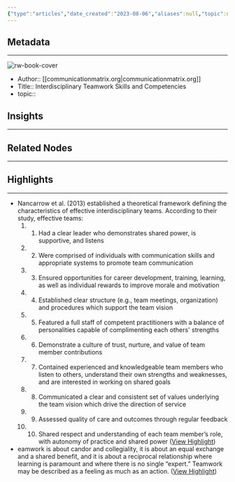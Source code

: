 ```yaml
---
{"type":"articles","date_created":"2023-08-06","aliases":null,"topic":null,"url":"https://communicationmatrix.org/Community/Posts/Content/8599","layout":null,"banner":null,"dg-publish":true,"tags":null,"permalink":"/300-biblio/200-articles/interdisciplinary-teamwork-skills-and-competencies/","dgPassFrontmatter":true,"created":"2023-10-20T12:44:20.000-05:00","updated":"2023-10-20T12:44:20.000-05:00"}
---
```


## Metadata
---
![rw-book-cover](https://readwise-assets.s3.amazonaws.com/static/images/article2.74d541386bbf.png)
- Author:: [[communicationmatrix.org\|communicationmatrix.org]]
- Title:: Interdisciplinary Teamwork Skills and Competencies
- topic::  



## Insights
---
## Related Nodes
---

## Highlights 
---
- Nancarrow et al. (2013) established a theoretical framework defining the characteristics of effective interdisciplinary teams. According to their study, effective teams: 
  1. 1. Had a clear leader who demonstrates shared power, is supportive, and listens
  2. 2. Were comprised of individuals with communication skills and appropriate systems to promote team communication
  3. 3. Ensured opportunities for career development, training, learning, as well as individual rewards to improve morale and motivation
  4. 4. Established clear structure (e.g., team meetings, organization) and procedures which support the team vision
  5. 5. Featured a full staff of competent practitioners with a balance of personalities capable of complimenting each others' strengths
  6. 6. Demonstrate a culture of trust, nurture, and value of team member contributions
  7. 7. Contained experienced and knowledgeable team members who listen to others, understand their own strengths and weaknesses, and are interested in working on shared goals
  8. 8. Communicated a clear and consistent set of values underlying the team vision which drive the direction of service
  9. 9. Assessed quality of care and outcomes through regular feedback
  10. 10. Shared respect and understanding of each team member’s role, with autonomy of practice and shared power ([View Highlight](https://read.readwise.io/read/01h73tm2frxfr4kbfz917rynxc))
- eamwork is about candor and collegiality, it is about an equal exchange and a shared benefit, and it is about a reciprocal relationship where learning is paramount and where there is no single “expert.” Teamwork may be described as a feeling as much as an action. ([View Highlight](https://read.readwise.io/read/01h75eb3f2x9y6rpv6xn9z17se))
